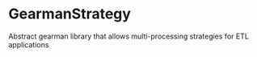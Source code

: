 # GearmanStrategy
Abstract gearman library that allows multi-processing strategies for ETL applications
